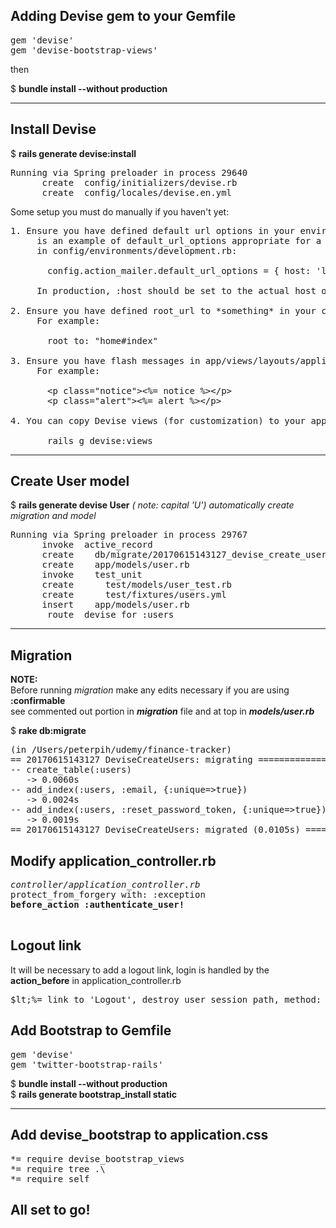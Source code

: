 <h2>Adding Devise gem to your Gemfile</h2>
<pre>
gem 'devise'
gem 'devise-bootstrap-views'
</pre>

then  

$ <b>bundle install --without production</b>

<hr>

<h2>Install Devise</h2>  

$ <b>rails generate devise:install</b>

<pre>
Running via Spring preloader in process 29640
      create  config/initializers/devise.rb
      create  config/locales/devise.en.yml
</pre>

Some setup you must do manually if you haven't yet:

<pre>
1. Ensure you have defined default url options in your environments files. Here
     is an example of default_url_options appropriate for a development environment
     in config/environments/development.rb:

       config.action_mailer.default_url_options = { host: 'localhost', port: 3000 }

     In production, :host should be set to the actual host of your application.

2. Ensure you have defined root_url to *something* in your config/routes.rb.
     For example:

       root to: "home#index"

3. Ensure you have flash messages in app/views/layouts/application.html.erb.
     For example:
     
       &lt;p class="notice"&gt;&lt;%= notice %&gt;&lt;/p&gt;
       &lt;p class="alert"&gt;&lt;%= alert %&gt;&lt;/p&gt;

4. You can copy Devise views (for customization) to your app by running:

       rails g devise:views
</pre>

<hr>

<h2>Create User model</h2>

$ <b>rails generate devise User</b>   <em>( note: capital 'U')</em>
<em>automatically create migration and model</em>
<pre>
Running via Spring preloader in process 29767
      invoke  active_record
      create    db/migrate/20170615143127_devise_create_users.rb
      create    app/models/user.rb
      invoke    test_unit
      create      test/models/user_test.rb
      create      test/fixtures/users.yml
      insert    app/models/user.rb
       route  devise_for :users
</pre>

<hr>

<h2>Migration</h2>

<b>NOTE:</b>   
Before running <em>migration</em> make any edits necessary if you are using <b>:confirmable</b>   
see commented out portion in <b><em>migration</em></b> file and at top in <b><em>models/user.rb</em></b>

$ <b>rake db:migrate</b>
<pre>
(in /Users/peterpih/udemy/finance-tracker)
== 20170615143127 DeviseCreateUsers: migrating ================================
-- create_table(:users)
   -> 0.0060s
-- add_index(:users, :email, {:unique=>true})
   -> 0.0024s
-- add_index(:users, :reset_password_token, {:unique=>true})
   -> 0.0019s
== 20170615143127 DeviseCreateUsers: migrated (0.0105s) =======================
</pre>

<h2>Modify application_controller.rb</h2>
<pre>
<em>controller/application_controller.rb</em>
protect_from_forgery with: :exception   
<b>before_action :authenticate_user!</b>

</pre>
<h2>Logout link</h2>
It will be necessary to add a logout link, login is handled by the <b>action_before</b> in application_controller.rb
<pre>
$lt;%= link_to 'Logout', destroy_user_session_path, method: :delete %&gt;
</pre>

<h2>Add Bootstrap to Gemfile</h2>
<pre>
gem 'devise'
gem 'twitter-bootstrap-rails'
</pre>

$ <b>bundle install --without production</b>   
$ <b>rails generate bootstrap_install static</b>

<hr>

<h2>Add devise_bootstrap to application.css</h2>
<pre>
*= require devise_bootstrap_views   
*= require tree .\
*= require self
</pre>
</pre>

<h2>All set to go!</h2>

